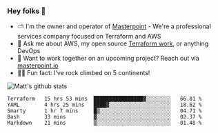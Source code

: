 

### Hey folks 👋

- ⛅️ I'm the owner and operator of [Masterpoint](https://masterpoint.io) - We're a professional services company focused on Terraform and AWS
- 💬 Ask me about AWS, my open source [Terraform work](https://github.com/masterpointio?q=terraform&type=&language=hcl), or anything DevOps
- 🔨 Want to work together on an upcoming project? Reach out via [masterpoint.io](https://masterpoint.io)
- 🧗‍♂️ Fun fact: I've rock climbed on 5 continents! 


![Matt's github stats](https://github-readme-stats.vercel.app/api?username=Gowiem&count_private=true&theme=cobalt&show_icons=true)

<!--START_SECTION:waka-->
```text
Terraform   15 hrs 53 mins  ████████████████▓░░░░░░░░   66.81 % 
YAML        4 hrs 25 mins   ████▓░░░░░░░░░░░░░░░░░░░░   18.62 % 
Smarty      1 hr 7 mins     █▒░░░░░░░░░░░░░░░░░░░░░░░   04.71 % 
Bash        33 mins         ▓░░░░░░░░░░░░░░░░░░░░░░░░   02.37 % 
Markdown    21 mins         ▒░░░░░░░░░░░░░░░░░░░░░░░░   01.48 % 
```
<!--END_SECTION:waka-->
